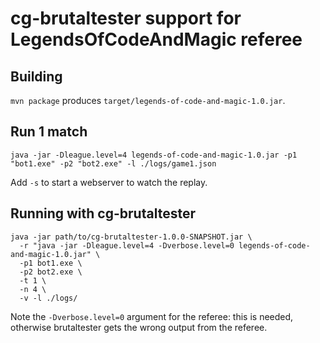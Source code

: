 # cg-brutaltester support for LegendsOfCodeAndMagic referee

## Building
`mvn package`
produces `target/legends-of-code-and-magic-1.0.jar`.

## Run 1 match
`java -jar -Dleague.level=4 legends-of-code-and-magic-1.0.jar -p1 "bot1.exe" -p2 "bot2.exe" -l ./logs/game1.json`

Add `-s` to start a webserver to watch the replay.

## Running with cg-brutaltester
```
java -jar path/to/cg-brutaltester-1.0.0-SNAPSHOT.jar \
  -r "java -jar -Dleague.level=4 -Dverbose.level=0 legends-of-code-and-magic-1.0.jar" \
  -p1 bot1.exe \
  -p2 bot2.exe \
  -t 1 \
  -n 4 \
  -v -l ./logs/
```

Note the `-Dverbose.level=0` argument for the referee: this is needed, otherwise brutaltester gets the wrong output from the referee.
